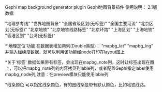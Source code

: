 Gephi map background generator plugin
Gephi地图背景插件
使用说明：
2.1版数据

 "地理参考线"
 "世界地图背景"
 "全国省级区划(无标签)"
 "全国主要河流"
 "北京区划(无标签)"
 "北京地铁"
 "北京地铁线路标签"
 "北京环路"
 "上海区划"
 "上海地铁"
 "香港区划"
 "台湾(无标签)"

*'地理定位'功能
在数据表增加两列(Double类型)：
"mapbg_lat"
"mapbg_lng"
并输入经纬度数据，就可以利用该功能经node打印在layout图上

*关于'标签'
数据如果带有标签，会出现在mapbg_note列，这时让标签出现在图上，可以把mapbg_note列的内容拷贝到lable列，或者配置Gephi指定label使用mapbg_node列,注意：在preview模块只能使用lable列

*线条颜色
可以指定线条颜色，有的图线条是带有默认颜色，比如地铁线路。
